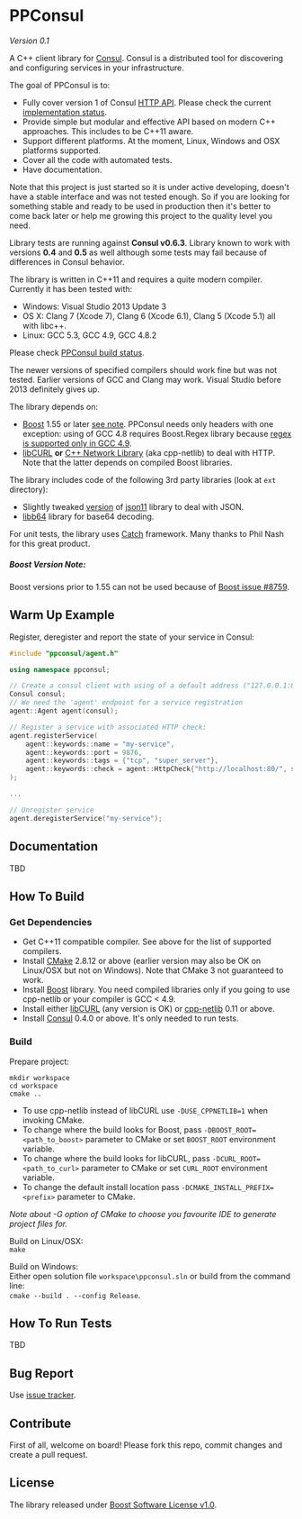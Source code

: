 # PPConsul

*Version 0.1*

A C++ client library for [Consul](http://consul.io). Consul is a distributed tool for discovering and configuring services in your infrastructure.

The goal of PPConsul is to:
* Fully cover version 1 of Consul [HTTP API](http://www.consul.io/docs/agent/http.html). Please check the current [implementation status](status.md).
* Provide simple but modular and effective API based on modern C++ approaches. This includes to be C++11 aware.
* Support different platforms. At the moment, Linux, Windows and OSX platforms supported.
* Cover all the code with automated tests.
* Have documentation.

Note that this project is just started so it is under active developing, doesn't have a stable interface and was not tested enough.
So if you are looking for something stable and ready to be used in production then it's better to come back later or help me growing this project to the quality level you need.

Library tests are running against **Consul v0.6.3**. Library known to work with versions **0.4** and **0.5** as well although some tests may fail because of differences in Consul behavior.

The library is written in C++11 and requires a quite modern compiler. Currently it has been tested with:
* Windows: Visual Studio 2013 Update 3
* OS X: Clang 7 (Xcode 7), Clang 6 (Xcode 6.1), Clang 5 (Xcode 5.1) all with libc++.
* Linux: GCC 5.3, GCC 4.9, GCC 4.8.2

Please check [PPConsul build status](https://136.243.151.173:4433/project.html?projectId=Ppconsul&guest=1).

The newer versions of specified compilers should work fine but was not tested. Earlier versions of GCC and Clang may work. Visual Studio before 2013 definitely gives up.

The library depends on:
* [Boost](http://www.boost.org/) 1.55 or later [see note](#boost-version-note). PPConsul needs only headers with one exception: using of GCC 4.8 requires Boost.Regex library because [regex is supported only in GCC 4.9](https://gcc.gnu.org/bugzilla/show_bug.cgi?id=53631).
* [libCURL](http://curl.haxx.se/libcurl/) **or** [C++ Network Library](http://cpp-netlib.org/) (aka cpp-netlib) to deal with HTTP. Note that the latter depends on compiled Boost libraries.

The library includes code of the following 3rd party libraries (look at `ext` directory): 
* Slightly tweaked [version](https://github.com/oliora/json11) of [json11](https://github.com/dropbox/json11) library to deal with JSON.
* [libb64](http://libb64.sourceforge.net/) library for base64 decoding.

For unit tests, the library uses [Catch](https://github.com/philsquared/Catch) framework. Many thanks to Phil Nash for this great product.

##### Boost Version Note:
Boost versions prior to 1.55 can not be used because of [Boost issue #8759](https://svn.boost.org/trac/boost/ticket/8759).

## Warm Up Example

Register, deregister and report the state of your service in Consul:


```cpp
#include "ppconsul/agent.h"

using namespace ppconsul;

// Create a consul client with using of a default address ("127.0.0.1:8500") and default DC
Consul consul;
// We need the 'agent' endpoint for a service registration
agent::Agent agent(consul);

// Register a service with associated HTTP check:
agent.registerService(
    agent::keywords::name = "my-service",
    agent::keywords::port = 9876,
    agent::keywords::tags = {"tcp", "super_server"},
    agent::keywords::check = agent::HttpCheck{"http://localhost:80/", std::chrono::seconds(2)}
);

...

// Unregister service
agent.deregisterService("my-service");
```

## Documentation
TBD

## How To Build

### Get Dependencies
* Get C++11 compatible compiler. See above for the list of supported compilers.
* Install [CMake](http://www.cmake.org/) 2.8.12 or above (earlier version may also be OK on Linux/OSX but not on Windows). Note that CMake 3 not guaranteed to work.
* Install [Boost](http://www.boost.org/) library. You need compiled libraries only if you going to use cpp-netlib or your compiler is GCC < 4.9.
* Install either [libCURL](http://curl.haxx.se/libcurl/) (any version is OK) or [cpp-netlib](http://cpp-netlib.org/) 0.11 or above.
* Install [Consul](http://consul.io) 0.4.0 or above. It's only needed to run tests.

### Build

Prepare project:  
```
mkdir workspace
cd workspace
cmake ..
```

* To use cpp-netlib instead of libCURL use `-DUSE_CPPNETLIB=1` when invoking CMake.
* To change where the build looks for Boost, pass `-DBOOST_ROOT=<path_to_boost>` parameter to CMake or set `BOOST_ROOT` environment variable.
* To change where the build looks for libCURL, pass `-DCURL_ROOT=<path_to_curl>` parameter to CMake or set `CURL_ROOT` environment variable.
* To change the default install location pass `-DCMAKE_INSTALL_PREFIX=<prefix>` parameter to CMake.

*Note about -G option of CMake to choose you favourite IDE to generate project files for.*

Build on Linux/OSX:  
`make`  

Build on Windows:  
Either open solution file `workspace\ppconsul.sln` or build from the command line:  
`cmake --build . --config Release`.

## How To Run Tests
TBD

## Bug Report
Use [issue tracker](https://github.com/oliora/ppconsul/issues).

## Contribute
First of all, welcome on board! Please fork this repo, commit changes and create a pull request.

## License
The library released under [Boost Software License v1.0](http://www.boost.org/LICENSE_1_0.txt).
